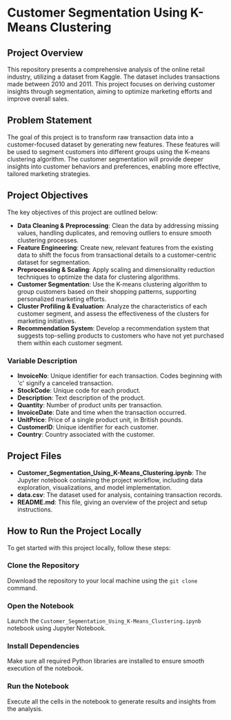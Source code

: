 # Customer Segmentation Using K-Means Clustering

## Project Overview
This repository presents a comprehensive analysis of the online retail industry, utilizing a dataset from Kaggle. The dataset includes transactions made between 2010 and 2011. This project focuses on deriving customer insights through segmentation, aiming to optimize marketing efforts and improve overall sales.

## Problem Statement
The goal of this project is to transform raw transaction data into a customer-focused dataset by generating new features. These features will be used to segment customers into different groups using the K-means clustering algorithm. The customer segmentation will provide deeper insights into customer behaviors and preferences, enabling more effective, tailored marketing strategies.

## Project Objectives
The key objectives of this project are outlined below:

- **Data Cleaning & Preprocessing**: Clean the data by addressing missing values, handling duplicates, and removing outliers to ensure smooth clustering processes.
- **Feature Engineering**: Create new, relevant features from the existing data to shift the focus from transactional details to a customer-centric dataset for segmentation.
- **Preprocessing & Scaling**: Apply scaling and dimensionality reduction techniques to optimize the data for clustering algorithms.
- **Customer Segmentation**: Use the K-means clustering algorithm to group customers based on their shopping patterns, supporting personalized marketing efforts.
- **Cluster Profiling & Evaluation**: Analyze the characteristics of each customer segment, and assess the effectiveness of the clusters for marketing initiatives.
- **Recommendation System**: Develop a recommendation system that suggests top-selling products to customers who have not yet purchased them within each customer segment.


### Variable Description

- **InvoiceNo**: Unique identifier for each transaction. Codes beginning with 'c' signify a canceled transaction.
- **StockCode**: Unique code for each product.
- **Description**: Text description of the product.
- **Quantity**: Number of product units per transaction.
- **InvoiceDate**: Date and time when the transaction occurred.
- **UnitPrice**: Price of a single product unit, in British pounds.
- **CustomerID**: Unique identifier for each customer.
- **Country**: Country associated with the customer.

## Project Files
- **Customer_Segmentation_Using_K-Means_Clustering.ipynb**: The Jupyter notebook containing the project workflow, including data exploration, visualizations, and model implementation.
- **data.csv**: The dataset used for analysis, containing transaction records.
- **README.md**: This file, giving an overview of the project and setup instructions.

## How to Run the Project Locally
To get started with this project locally, follow these steps:

### Clone the Repository
Download the repository to your local machine using the `git clone` command.

### Open the Notebook
Launch the `Customer_Segmentation_Using_K-Means_Clustering.ipynb` notebook using Jupyter Notebook.

### Install Dependencies
Make sure all required Python libraries are installed to ensure smooth execution of the notebook.

### Run the Notebook
Execute all the cells in the notebook to generate results and insights from the analysis.
